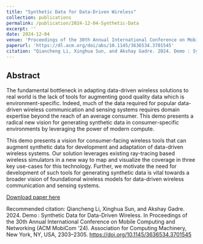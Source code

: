 ```yaml
---
title: "Synthetic Data for Data-Driven Wireless"
collection: publications
permalink: /publication/2024-12-04-Synthetic-Data
excerpt: ''
date: 2024-12-04
venue: 'Proceedings of the 30th Annual International Conference on Mobile Computing and Networking'
paperurl: 'https://dl.acm.org/doi/abs/10.1145/3636534.3701545'
citation: "Qiancheng Li, Xinghua Sun, and Akshay Gadre. 2024. Demo : Synthetic Data for Data-Driven Wireless. In Proceedings of the 30th Annual International Conference on Mobile Computing and Networking (ACM MobiCom '24). Association for Computing Machinery, New York, NY, USA, 2303–2305. https://doi.org/10.1145/3636534.3701545"
---
```

Abstract
---
The fundamental bottleneck in adapting data-driven wireless solutions to real world is the lack of tools for augmenting good quality data which is environment-specific. Indeed, much of the data required for popular data-driven wireless communication and sensing systems requires domain expertise beyond the reach of an average consumer. This demo presents a radical new vision for generating synthetic data in consumer-specific environments by leveraging the power of modern compute.

This demo presents a vision for consumer-facing wireless tools that can augment synthetic data for development and adaptation of data-driven wireless systems. Our solution leverages existing ray-tracing based wireless simulators in a new way to map and visualize the coverage in three key use-cases for this technology. Further, we motivate the need for development of such tools for generating synthetic data is vital towards a broader vision of foundational wireless models for data-driven wireless communication and sensing systems.

[Download paper here](https://dl.acm.org/doi/abs/10.1145/3636534.3701545)

Recommended citation: Qiancheng Li, Xinghua Sun, and Akshay Gadre. 2024. Demo : Synthetic Data for Data-Driven Wireless. In Proceedings of the 30th Annual International Conference on Mobile Computing and Networking (ACM MobiCom '24). Association for Computing Machinery, New York, NY, USA, 2303–2305. https://doi.org/10.1145/3636534.3701545
